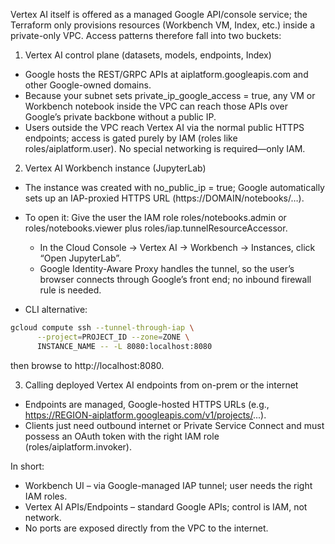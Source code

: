 Vertex AI itself is offered as a managed Google API/console service; the Terraform only provisions resources (Workbench VM, Index, etc.) inside a private-only VPC. Access patterns therefore fall into two buckets:

1. Vertex AI control plane (datasets, models, endpoints, Index)
- Google hosts the REST/GRPC APIs at aiplatform.googleapis.com and other Google-owned domains.
- Because your subnet sets private_ip_google_access = true, any VM or Workbench notebook inside the VPC can reach those APIs over Google’s private backbone without a public IP.
- Users outside the VPC reach Vertex AI via the normal public HTTPS endpoints; access is gated purely by IAM (roles like roles/aiplatform.user). No special networking is required—only IAM.

2. Vertex AI Workbench instance (JupyterLab)
- The instance was created with no_public_ip = true; Google automatically sets up an IAP-proxied HTTPS URL (https://DOMAIN/notebooks/…).
- To open it:
Give the user the IAM role roles/notebooks.admin or roles/notebooks.viewer plus roles/iap.tunnelResourceAccessor.
  - In the Cloud Console → Vertex AI → Workbench → Instances, click “Open JupyterLab”.
  - Google Identity-Aware Proxy handles the tunnel, so the user’s browser connects through Google’s front end; no inbound firewall rule is needed.

- CLI alternative:
```bash
gcloud compute ssh --tunnel-through-iap \
      --project=PROJECT_ID --zone=ZONE \
      INSTANCE_NAME -- -L 8080:localhost:8080
```
then browse to http://localhost:8080.

3. Calling deployed Vertex AI endpoints from on-prem or the internet
- Endpoints are managed, Google-hosted HTTPS URLs (e.g., https://REGION-aiplatform.googleapis.com/v1/projects/...).
- Clients just need outbound internet or Private Service Connect and must possess an OAuth token with the right IAM role (roles/aiplatform.invoker).

In short:

- Workbench UI – via Google-managed IAP tunnel; user needs the right IAM roles.
- Vertex AI APIs/Endpoints – standard Google APIs; control is IAM, not network.
- No ports are exposed directly from the VPC to the internet.